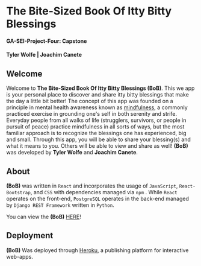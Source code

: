 # The Bite-Sized Book Of Itty Bitty Blessings
#### GA-SEI-Project-Four: Capstone
#### Tyler Wolfe | Joachim Canete

## Welcome
Welcome to **The Bite-Sized Book Of Itty Bitty Blessings (BoB)**. This we app is your personal place to discover and share itty bitty blessings that make the day a little bit better! The concept of this app was founded on a principle in mental health awareness known as [mindfulness](https://www.mindful.org/what-is-mindfulness/), a commonly practiced exercise in grounding one's self in both serenity and strife. Everyday people from all walks of life (strugglers, survivors, or people in pursuit of peace) practice mindfulness in all sorts of ways, but the most familiar approach is to recognize the blessings one has experienced, big and small. Through this app, you will be able to share your blessing(s) and what it means to you. Others will be able to view and share as well! **(BoB)** was developed by **Tyler Wolfe** and **Joachim Canete**.

## About
**(BoB)** was written in `React` and incorporates the usage of `JavaScript`, `React-Bootstrap`, and `CSS` with dependencies managed via `npm` . While `React` operates on the front-end, `PostgreSQL` operates in the back-end managed by `Django REST Framework` written in `Python`.

You can view the **(BoB)** [HERE]()!

## Deployment

**(BoB)** Was deployed through [Heroku](https://www.heroku.com/), a publishing platform for interactive web-apps.